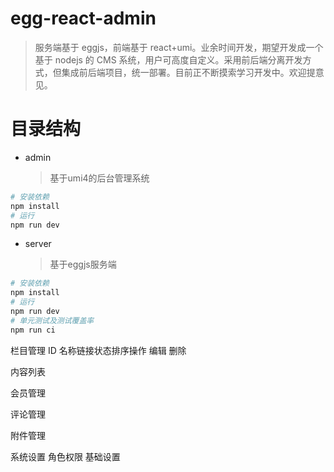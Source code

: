 # egg-react-admin

> 服务端基于 eggjs，前端基于 react+umi。业余时间开发，期望开发成一个基于 nodejs 的 CMS 系统，用户可高度自定义。采用前后端分离开发方式，但集成前后端项目，统一部署。目前正不断摸索学习开发中。欢迎提意见。

# 目录结构
- admin
  > 基于umi4的后台管理系统
```bash
# 安装依赖
npm install
# 运行
npm run dev
```

- server
  > 基于eggjs服务端
```bash
# 安装依赖
npm install
# 运行
npm run dev
# 单元测试及测试覆盖率
npm run ci
```

栏目管理 ID 名称链接状态排序操作 编辑 删除

内容列表

会员管理

评论管理

附件管理

系统设置 角色权限 基础设置
